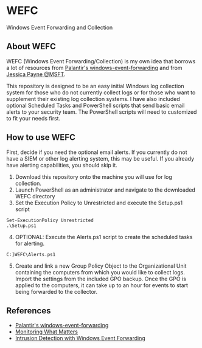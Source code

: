 # WEFC
Windows Event Forwarding and Collection

## About WEFC
WEFC (Windows Event Forwarding/Collection) is my own idea that borrows a lot of resources from [Palantir's windows-event-forwarding](https://github.com/palantir/windows-event-forwarding) and from [Jessica Payne @MSFT](https://docs.microsoft.com/en-us/archive/blogs/jepayne/monitoring-what-matters-windows-event-forwarding-for-everyone-even-if-you-already-have-a-siem). 

This repository is designed to be an easy initial Windows log collection system for those who do not currently collect logs or for those who want to supplement their existing log collection systems. I have also included optional Scheduled Tasks and PowerShell scripts that send basic email alerts to your security team. The PowerShell scripts will need to customized to fit your needs first.

## How to use WEFC
First, decide if you need the optional email alerts. If you currently do not have a SIEM or other log alerting system, this may be useful. If you already have alerting capabilities, you should skip it.

1. Download this repository onto the machine you will use for log collection.
2. Launch PowerShell as an administrator and navigate to the downloaded WEFC directory
3. Set the Execution Policy to Unrestricted and execute the Setup.ps1 script
```
Set-ExecutionPolicy Unrestricted
.\Setup.ps1
```
4. OPTIONAL: Execute the Alerts.ps1 script to create the scheduled tasks for alerting.
```
C:]WEFC\Alerts.ps1
```
5. Create and link a new Group Policy Object to the Organizational Unit containing the computers from which you would like to collect logs. Import the settings from the included GPO backup. Once the GPO is applied to the computers, it can take up to an hour for events to start being forwarded to the collector.

## References
* [Palantir's windows-event-forwarding](https://github.com/palantir/windows-event-forwarding)
* [Monitoring What Matters](https://docs.microsoft.com/en-us/archive/blogs/jepayne/monitoring-what-matters-windows-event-forwarding-for-everyone-even-if-you-already-have-a-siem)
* [Intrusion Detection with Windows Event Forwarding](https://docs.microsoft.com/en-us/windows/security/threat-protection/use-windows-event-forwarding-to-assist-in-intrusion-detection)
